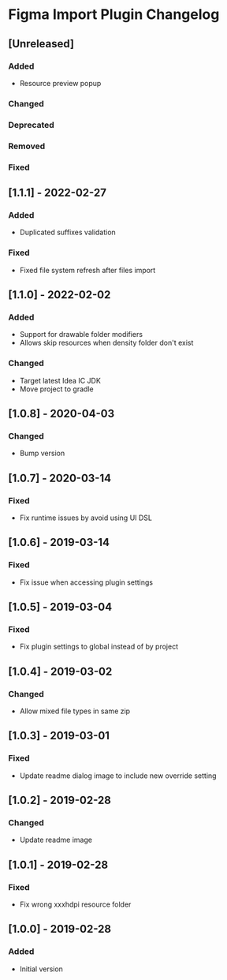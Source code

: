 <!-- Keep a Changelog guide -> https://keepachangelog.com -->

# Figma Import Plugin Changelog

## [Unreleased]
### Added
- Resource preview popup

### Changed

### Deprecated

### Removed

### Fixed

## [1.1.1] - 2022-02-27
### Added
- Duplicated suffixes validation

### Fixed
- Fixed file system refresh after files import

## [1.1.0] - 2022-02-02
### Added
- Support for drawable folder modifiers
- Allows skip resources when density folder don't exist

### Changed
- Target latest Idea IC JDK
- Move project to gradle

## [1.0.8] - 2020-04-03
### Changed
- Bump version

## [1.0.7] - 2020-03-14
### Fixed
- Fix runtime issues by avoid using UI DSL

## [1.0.6] - 2019-03-14
### Fixed
- Fix issue when accessing plugin settings

## [1.0.5] - 2019-03-04
### Fixed
- Fix plugin settings to global instead of by project

## [1.0.4] - 2019-03-02
### Changed
- Allow mixed file types in same zip

## [1.0.3] - 2019-03-01
### Fixed
- Update readme dialog image to include new override setting

## [1.0.2] - 2019-02-28
### Changed
- Update readme image

## [1.0.1] - 2019-02-28
### Fixed
- Fix wrong xxxhdpi resource folder

## [1.0.0] - 2019-02-28
### Added
- Initial version